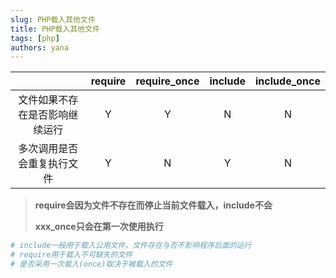 ```yaml
---
slug: PHP载入其他文件
title: PHP载入其他文件
tags: [php]
authors: yana
---
```


|                                | require | require_once | include | include_once |
| :----------------------------: | :-----: | :----------: | :-----: | :----------: |
| 文件如果不存在是否影响继续运行 |    Y    |      Y       |    N    |      N       |
|   多次调用是否会重复执行文件   |    Y    |      N       |    Y    |      N       |

> **require会因为文件不存在而停止当前文件载入，include不会**
>
> **xxx_once只会在第一次使用执行**

```php
# include一般用于载入公用文件，文件存在与否不影响程序后面的运行
# require用于载入不可缺失的文件
# 是否采用一次载入(once)取决于被载入的文件
```
